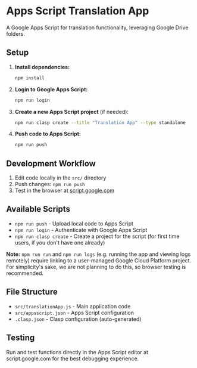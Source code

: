 # Apps Script Translation App

A Google Apps Script for translation functionality, leveraging Google Drive folders.

## Setup

1. **Install dependencies:**
   ```bash
   npm install
   ```

2. **Login to Google Apps Script:**
   ```bash
   npm run login
   ```

3. **Create a new Apps Script project** (if needed):
   ```bash
   npm run clasp create --title "Translation App" --type standalone
   ```

4. **Push code to Apps Script:**
   ```bash
   npm run push
   ```

## Development Workflow

1. Edit code locally in the `src/` directory
2. Push changes: `npm run push`
3. Test in the browser at [script.google.com](https://script.google.com)

## Available Scripts

- `npm run push` - Upload local code to Apps Script
- `npm run login` - Authenticate with Google Apps Script
- `npm run clasp create` - Create a project for the script (for first time users, if you don't have one already)

**Note:** `npm run run` and `npm run logs` (e.g. running the app and viewing logs remotely) require linking to a 
user-managed Google Cloud Platform project. For simplicity's sake, we are not planning to do this, so browser testing is recommended.

## File Structure

- `src/translationApp.js` - Main application code
- `src/appsscript.json` - Apps Script configuration
- `.clasp.json` - Clasp configuration (auto-generated)

## Testing

Run and test functions directly in the Apps Script editor at script.google.com for the best debugging experience.
